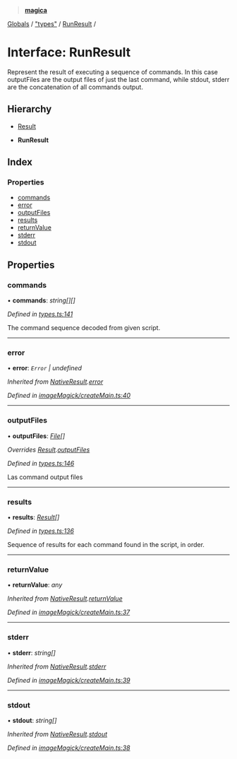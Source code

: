 > **[magica](../README.md)**

[Globals](../README.md) / ["types"](../modules/_types_.md) / [RunResult](_types_.runresult.md) /

# Interface: RunResult

Represent the result of executing a sequence of commands. In this case outputFiles are the output files of
just the last command, while stdout, stderr are the concatenation of all commands output.

## Hierarchy

  * [Result](_types_.result.md)

  * **RunResult**

## Index

### Properties

* [commands](_types_.runresult.md#commands)
* [error](_types_.runresult.md#error)
* [outputFiles](_types_.runresult.md#outputfiles)
* [results](_types_.runresult.md#results)
* [returnValue](_types_.runresult.md#returnvalue)
* [stderr](_types_.runresult.md#stderr)
* [stdout](_types_.runresult.md#stdout)

## Properties

###  commands

• **commands**: *string[][]*

*Defined in [types.ts:141](https://github.com/cancerberoSgx/magica/blob/1a62845/src/types.ts#L141)*

The command sequence decoded from given script.

___

###  error

• **error**: *`Error` | undefined*

*Inherited from [NativeResult](_imagemagick_createmain_.nativeresult.md).[error](_imagemagick_createmain_.nativeresult.md#error)*

*Defined in [imageMagick/createMain.ts:40](https://github.com/cancerberoSgx/magica/blob/1a62845/src/imageMagick/createMain.ts#L40)*

___

###  outputFiles

• **outputFiles**: *[File](_types_.file.md)[]*

*Overrides [Result](_types_.result.md).[outputFiles](_types_.result.md#outputfiles)*

*Defined in [types.ts:146](https://github.com/cancerberoSgx/magica/blob/1a62845/src/types.ts#L146)*

Las command output files

___

###  results

• **results**: *[Result](_types_.result.md)[]*

*Defined in [types.ts:136](https://github.com/cancerberoSgx/magica/blob/1a62845/src/types.ts#L136)*

Sequence of results for each command found in the script, in order.

___

###  returnValue

• **returnValue**: *any*

*Inherited from [NativeResult](_imagemagick_createmain_.nativeresult.md).[returnValue](_imagemagick_createmain_.nativeresult.md#returnvalue)*

*Defined in [imageMagick/createMain.ts:37](https://github.com/cancerberoSgx/magica/blob/1a62845/src/imageMagick/createMain.ts#L37)*

___

###  stderr

• **stderr**: *string[]*

*Inherited from [NativeResult](_imagemagick_createmain_.nativeresult.md).[stderr](_imagemagick_createmain_.nativeresult.md#stderr)*

*Defined in [imageMagick/createMain.ts:39](https://github.com/cancerberoSgx/magica/blob/1a62845/src/imageMagick/createMain.ts#L39)*

___

###  stdout

• **stdout**: *string[]*

*Inherited from [NativeResult](_imagemagick_createmain_.nativeresult.md).[stdout](_imagemagick_createmain_.nativeresult.md#stdout)*

*Defined in [imageMagick/createMain.ts:38](https://github.com/cancerberoSgx/magica/blob/1a62845/src/imageMagick/createMain.ts#L38)*